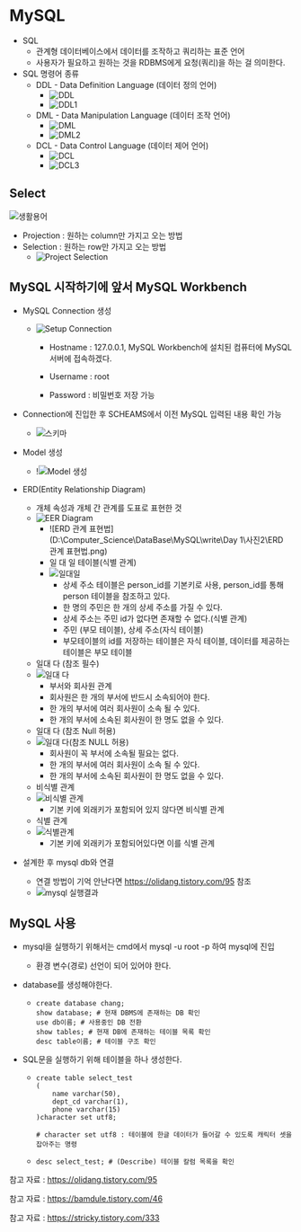 # MySQL

* SQL
  * 관계형 데이터베이스에서 데이터를 조작하고 쿼리하는 표준 언어
  * 사용자가 필요하고 원하는 것을 RDBMS에게 요청(쿼리)을 하는 걸 의미한다.
* SQL 명령어 종류
  * DDL - Data Definition Language (데이터 정의 언어)
    * ![DDL](https://user-images.githubusercontent.com/72541544/116813442-d7d99a00-ab8e-11eb-9870-3f1d41e62e1d.png)
    * ![DDL1](https://user-images.githubusercontent.com/72541544/116813443-d7d99a00-ab8e-11eb-88ae-fde344afbbba.png)
  * DML - Data Manipulation Language (데이터 조작 언어)
    * ![DML](https://user-images.githubusercontent.com/72541544/116813444-d8723080-ab8e-11eb-8060-19cdd085561c.png)
    * ![DML2](https://user-images.githubusercontent.com/72541544/116813445-d8723080-ab8e-11eb-974d-1f2c02c9673a.png)
  * DCL - Data Control Language (데이터 제어 언어)
    * ![DCL](https://user-images.githubusercontent.com/72541544/116813440-d60fd680-ab8e-11eb-95c5-35339a559483.png)
    * ![DCL3](https://user-images.githubusercontent.com/72541544/116813441-d7410380-ab8e-11eb-84c2-3fa21b6be4d7.png)



## Select

![생활용어](https://user-images.githubusercontent.com/72541544/116813455-ddcf7b00-ab8e-11eb-84ed-a4de87c23def.png)

* Projection : 원하는 column만 가지고 오는 방법
* Selection : 원하는 row만 가지고 오는 방법
  * ![Project Selection](https://user-images.githubusercontent.com/72541544/116813452-dd36e480-ab8e-11eb-8d70-d197fdfd1c02.png)



## MySQL 시작하기에 앞서 MySQL Workbench

* MySQL Connection 생성

  * ![Setup Connection](https://user-images.githubusercontent.com/72541544/116813453-dd36e480-ab8e-11eb-825f-077c8e2590d3.png)

    * Hostname : 127.0.0.1, MySQL Workbench에 설치된 컴퓨터에 MySQL 서버에 접속하겠다.

    * Username : root

    * Password : 비밀번호 저장 가능

      

* Connection에 진입한 후 SCHEAMS에서 이전 MySQL 입력된 내용 확인 가능 

  * ![스키마](https://user-images.githubusercontent.com/72541544/116813456-de681180-ab8e-11eb-870f-dd97263fd920.png)

* Model 생성

  * !![Model 생성](https://user-images.githubusercontent.com/72541544/116813450-dc05b780-ab8e-11eb-8aa3-cf127198238d.png)

* ERD(Entity Relationship Diagram)

  * 개체 속성과 개체 간 관계를 도표로 표현한 것
  * ![EER Diagram](https://user-images.githubusercontent.com/72541544/116813447-dad48a80-ab8e-11eb-80b5-6b3bd73023ca.png)
    * ![ERD 관계 표현법](D:\Computer_Science\DataBase\MySQL\write\Day 1\사진2\ERD 관계 표현법.png)
    * 일 대 일 테이블(식별 관계)
    * ![일대일](https://user-images.githubusercontent.com/72541544/116813464-e031d500-ab8e-11eb-89d8-7f0333b68e72.png)
      * 상세 주소 테이블은 person_id를 기본키로 사용, person_id를 통해 person 테이블을 참조하고 있다.
      * 한 명의 주민은 한 개의 상세 주소를 가질 수 있다.
      * 상세 주소는 주민 id가 없다면 존재할 수 없다.(식별 관계)
      * 주민 (부모 테이블), 상세 주소(자식 테이블)
      * 부모테이블의 id를 저장하는 테이블은 자식 테이블, 데이터를 제공하는 테이블은 부모 테이블
  * 일대 다 (참조 필수)
  * ![일대 다](https://user-images.githubusercontent.com/72541544/116813463-e031d500-ab8e-11eb-8064-2d69f5f66839.png)
    * 부서와 회사원 관계
    * 회사원은 한 개의 부서에 반드시 소속되어야 한다.
    * 한 개의 부서에 여러 회사원이 소속 될 수 있다.
    * 한 개의 부서에 소속된 회사원이 한 명도 없을 수 있다.
  * 일대 다 (참조 Null 허용)
  * ![일대 다(참조 NULL 허용)](https://user-images.githubusercontent.com/72541544/116813462-df993e80-ab8e-11eb-9977-fd8cbb571495.png)
    * 회사원이 꼭 부서에 소속될 필요는 없다.
    * 한 개의 부서에 여러 회사원이 소속 될 수 있다.
    * 한 개의 부서에 소속된 회사원이 한 명도 없을 수 있다.
  * 비식별 관계
  * ![비식별 관계](https://user-images.githubusercontent.com/72541544/116813459-df00a800-ab8e-11eb-935d-816f78c8274d.png)
    * 기본 키에 외래키가 포함되어 있지 않다면 비식별 관계
  * 식별 관계
  * ![식별관계](https://user-images.githubusercontent.com/72541544/116813461-df993e80-ab8e-11eb-95f4-627762929e89.png)
    * 기본 키에 외래키가 포함되어있다면 이를 식별 관계

* 설계한 후 mysql db와 연결

  * 연결 방법이 기억 안난다면 https://olidang.tistory.com/95 참조
  * ![mysql 실행결과](https://user-images.githubusercontent.com/72541544/116813457-de681180-ab8e-11eb-851a-b59f3626ed92.png)

  





## MySQL 사용

* mysql을 실행하기 위해서는 cmd에서 mysql -u root -p 하여 mysql에 진입

  * 환경 변수(경로) 선언이 되어 있어야 한다.

* database를 생성해야한다.

  * ```mysql 
    create database chang;
    show database; # 현재 DBMS에 존재하는 DB 확인
    use db이름; # 사용중인 DB 전환
    show tables; # 현재 DB에 존재하는 테이블 목록 확인
    desc table이름; # 테이블 구조 확인
    ```

* SQL문을 실행하기 위해 테이블을 하나 생성한다.

  * ```mysql
    create table select_test
    (
        name varchar(50),
        dept_cd varchar(1),
        phone varchar(15)
    )character set utf8;   
    
    # character set utf8 : 테이블에 한글 데이터가 들어갈 수 있도록 캐릭터 셋을 잡아주는 명령
    ```

  * ```mysql
    desc select_test; # (Describe) 테이블 칼럼 목록을 확인
    ```








참고 자료 : https://olidang.tistory.com/95

참고 자료 : https://bamdule.tistory.com/46

참고 자료 : https://stricky.tistory.com/333

